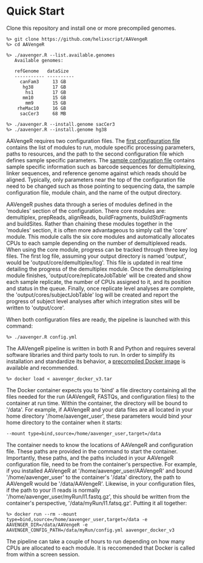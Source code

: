 # Quick Start

Clone this repository and install one or more precompiled genomes. 

```
%> git clone https://github.com/helixscript/AAVengeR
%> cd AAVengeR

%> ./aavenger.R --list.available.genomes
   Available genomes:

   refGenome   dataSize 
   ----------- ----------
     canFam3     13 GB   
      hg38       17 GB   
       hs1       17 GB   
      mm10       15 GB   
       mm9       15 GB   
    rheMac10     16 GB   
     sacCer3     68 MB   

%> ./aavenger.R --install.genome sacCer3
%> ./aavenger.R --install.genome hg38
```

AAVengeR requires two configuration files. The [first configuration file](config.yml) contains the list of modules to run, module specific processing parameters, paths to resources, and the path to the second configuration file which defines sample specific parameters. The [sample configuration file](sampleData.tsv) contains sample specific information such as barcode sequences for demultiplexing, linker sequences, and reference genome against which reads should be aligned. Typically, only parameters near the top of the configuration file need to be changed such as those pointing to sequencing data, the sample configuration file, module chain, and the name of the output directory.  
  
AAVengeR pushes data through a series of modules defined in the 'modules' section of the configuration. There core modules are: demultiplex, prepReads, alignReads, buildFragments, buildStdFragments and buildSites. Rather than chaining these modules together in the 'modules' section, it is often more advantageous to simply call the 'core' module. This module calls the six core modules and automatically allocates CPUs to each sample depending on the number of demultiplexed reads. When using the core module, progress can be tracked through three key log files. The first log file, assuming your output directory is named 'output', would be 'output/core/demultiplex/log'. This file is updated in real time detailing the progress of the demultiplex module. Once the demultiplexing module finishes, 'output/core/replicateJobTable' will be created and show each sample replicate, the number of CPUs assigned to it, and its position and status in the queue. Finally, once replicate level analyses are complete, the 'output/cores/subjectJobTable' log will be created and report the progress of subject level analyses after which integration sites will be written to 'output/core'.
  
When both configuration files are ready, the pipeline is launched with this command:
  
```
%> ./aavenger.R config.yml
```

The AAVengeR pipeline is written in both R and Python and requires several software libraries and third party tools to run. In order to simplify its installation and standardize its behavior, a [precompiled Docker image](http://bushmanlab.org/data/AAVengeR/docker/aavenger_docker_v3.tar) is available and recommended. 

```
%> docker load < aavenger_docker_v3.tar
```
  
The Docker container expects you to 'bind' a file directory containing all the files needed for the run (AAVengeR, FASTQs, and configuration files) to the container at run time. Within the container, the directory will be bound to '/data'. 
For example, if AAVengeR and your data files are all located in your home directory '/home/aavenger_user', these parameters would bind your home directory to the container when it starts:
  
```
--mount type=bind,source=/home/aavenger_user,target=/data
```
  
The container needs to know the locations of AAVengeR and configuration file. These paths are provided in the command to start the container. Importantly, these paths, and the paths included in your AAVengeR configuration file, need to be from the container's perspective. For example, if you installed AAVengeR at '/home/aavenger_user/AAVengeR' and bound '/home/aavenger_user' to the container's '/data' directory, the path to AAVengeR would be '/data/AAVengeR'. Likewise, in your configuration files, if the path to your I1 reads is normally '/home/aavenger_user/myRun/I1.fastq.gz', this should be written from the container's perspective, '/data/myRun/I1.fatsq.gz'. Putting it all together: 

```
%> docker run --rm --mount type=bind,source=/home/aavenger_user,target=/data -e AAVENGER_DIR=/data/AAVengeR -e AAVENGER_CONFIG_PATH=/data/myRun/config.yml aavenger_docker_v3
```

The pipeline can take a couple of hours to run depending on how many CPUs are allocated to each module. It is reccomended that Docker is called from within a screen session.

